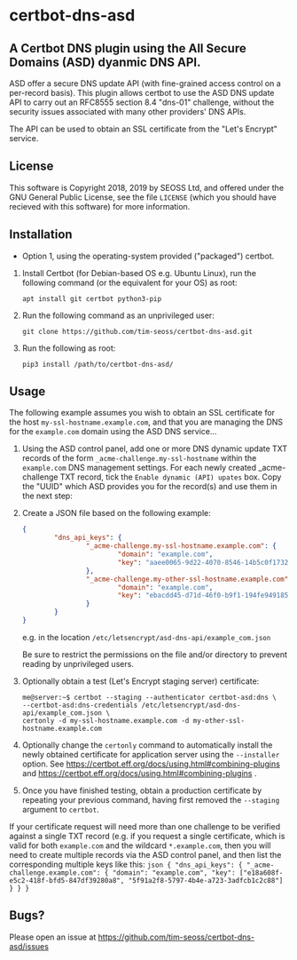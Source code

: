 certbot-dns-asd
===============

A Certbot DNS plugin using the All Secure Domains (ASD) dyanmic DNS API.
------------------------------------------------------------------------
  
ASD offer a secure DNS update API (with fine-grained access control on a
per-record basis).  This plugin allows certbot to use the ASD DNS update API
to carry out an RFC8555 section 8.4 "dns-01" challenge, without the security
issues associated with many other providers' DNS APIs.
  
The API can be used to obtain an SSL certificate from the "Let's Encrypt" service.

License
-------

This software is Copyright 2018, 2019 by SEOSS Ltd, and offered under the GNU
General Public License, see the file `LICENSE` (which you should have recieved
with this software) for more information.

Installation
------------

* Option 1, using the operating-system provided ("packaged") certbot.

1. Install Certbot (for Debian-based OS e.g. Ubuntu Linux), run the following
command (or the equivalent for your OS) as root:

    `apt install git certbot python3-pip`

1. Run the following command as an unprivileged user:

    `git clone https://github.com/tim-seoss/certbot-dns-asd.git`

1. Run the following as root:

    `pip3 install /path/to/certbot-dns-asd/`

Usage
-----

The following example assumes you wish to obtain an SSL certificate for the
host `my-ssl-hostname.example.com`, and that you are managing the DNS for
the `example.com` domain using the ASD DNS service...

1. Using the ASD control panel, add one or more DNS dynamic update TXT records
of the form `_acme-challenge.my-ssl-hostname` within the `example.com` DNS
management settings.  For each newly created _acme-challenge TXT record, tick
the `Enable dynamic (API) upates` box.  Copy the "UUID" which ASD provides you
for the record(s) and use them in the next step:

1. Create a JSON file based on the following example:
    ```json
    {
            "dns_api_keys": {
                    "_acme-challenge.my-ssl-hostname.example.com": {
                            "domain": "example.com",
                            "key": "aaee0065-9d22-4070-8546-14b5c0f17328"
                    },
                    "_acme-challenge.my-other-ssl-hostname.example.com": {
                            "domain": "example.com",
                            "key": "ebacdd45-d71d-46f0-b9f1-194fe9491855"
                    }
            }
    }
    ```
    e.g. in the location `/etc/letsencrypt/asd-dns-api/example_com.json`

    Be sure to restrict the permissions on the file and/or directory to prevent
    reading by unprivileged users.

1. Optionally obtain a test (Let's Encrypt staging server) certificate:

    ```
    me@server:~$ certbot --staging --authenticator certbot-asd:dns \
    --certbot-asd:dns-credentials /etc/letsencrypt/asd-dns-api/example_com.json \
    certonly -d my-ssl-hostname.example.com -d my-other-ssl-hostname.example.com
    ```

1. Optionally change the `certonly` command to automatically install the newly
obtained certificate for application server using the `--installer` option.  See
https://certbot.eff.org/docs/using.html#combining-plugins and
https://certbot.eff.org/docs/using.html#combining-plugins .

1. Once you have finished testing, obtain a production certificate by repeating
your previous command, having first removed the `--staging` argument to `certbot`.


If your certificate request will need more than one challenge to be verified
against a single TXT record (e.g. if you request a single certificate, which is
valid for both `example.com` and the wildcard `*.example.com`, then you will
need to create multiple records via the ASD control panel, and then list the
corresponding multiple keys like this:
    ```json
    {
            "dns_api_keys": {
                    "_acme-challenge.example.com": {
                            "domain": "example.com",
                            "key": ["e18a608f-e5c2-418f-bfd5-847df39280a8", "5f91a2f8-5797-4b4e-a723-3adfcb1c2c88"]
                    }
            }
    }
    ```

Bugs?
----

Please open an issue at https://github.com/tim-seoss/certbot-dns-asd/issues
